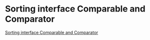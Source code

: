 # Sorting interface Comparable and Comparator
[Sorting interface Comparable and Comparator](https://aiwithcloud.com/2022/09/16/sorting_interface_comparable_and_comparator/)